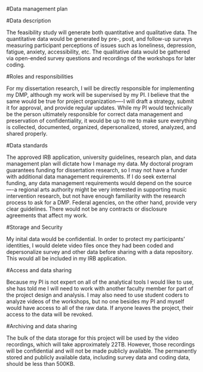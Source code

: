 #Data management plan



#Data description

The feasibility study will generate both quantitative and qualitative data. The quantitative data would be generated by pre-, post, and follow-up surveys measuring participant perceptions of issues such as loneliness, depression, fatigue, anxiety, accessibility, etc. The qualitative data would be gathered via open-ended survey questions and recordings of the workshops for later coding. 

#Roles and responsibilities

For my dissertation research, I will be directly responsible for implementing my DMP, although my work will be supervised by my PI. I believe that the same would be true for project organization—-I will draft a strategy, submit it for approval, and provide regular updates. While my PI would technically be the person ultimately responsible for correct data management and preservation of confidentiality, it would be up to me to make sure everything is collected, documented, organized, depersonalized, stored, analyzed, and shared properly. 

#Data standards

The approved IRB application, university guidelines, research plan, and data management plan will dictate how I manage my data. My doctoral program guarantees funding for dissertation research, so I may not have a funder with additional data management requirements. If I do seek external funding, any data management requirements would depend on the source—-a regional arts authority might be very interested in supporting music intervention research, but not have enough familiarity with the research process to ask for a DMP. Federal agencies, on the other hand, provide very clear guidelines. There would not be any contracts or disclosure agreements that affect my work.

#Storage and Security

My inital data would be confidential. In order to protect my participants’ identities, I would delete video files once they had been coded and depersonalize survey and other data before sharing with a data repository. This would all be included in my IRB application.

#Access and data sharing

Because my PI is not expert on all of the analytical tools I would like to use, she has told me I will need to work with another faculty member for part of the project design and analysis. I may also need to use student coders to analyze videos of the workshops, but no one besides my PI and myself would have access to all of the raw data. If anyone leaves the project, their access to the data will be revoked.

#Archiving and data sharing

The bulk of the data storage for this project will be used by the video recordings, which will take approximately 22TB. However, those recordings will be confidential and will not be made publicly available. The permanently stored and publicly available data, including survey data and coding data, should be less than 500KB.

